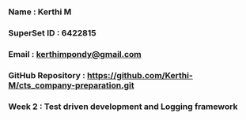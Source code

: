 ### Name : Kerthi M
### SuperSet ID : 6422815
### Email : kerthimpondy@gmail.com
### GitHub Repository : https://github.com/Kerthi-M/cts_company-preparation.git


### Week 2 : Test driven development and Logging framework 

